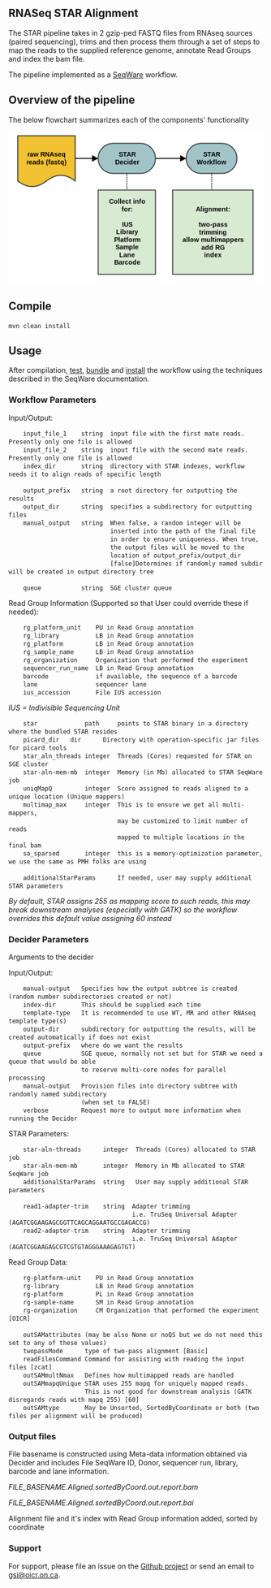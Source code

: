 ## RNASeq STAR Alignment
The STAR pipeline takes in 2 gzip-ped FASTQ files from RNAseq sources (paired sequencing), trims 
and then process them through a set of steps to map the reads to the supplied reference genome,
annotate Read Groups and index the bam file.

The pipeline implemented as a [SeqWare](http://seqware.github.io/) workflow.

## Overview of the pipeline
The below flowchart summarizes each of the components' functionality

![star flowchart](docs/StarSummary.png)

## Compile

```
mvn clean install
```

## Usage
After compilation, [test](http://seqware.github.io/docs/3-getting-started/developer-tutorial/#testing-the-workflow), [bundle](http://seqware.github.io/docs/3-getting-started/developer-tutorial/#packaging-the-workflow-into-a-workflow-bundle) and [install](http://seqware.github.io/docs/3-getting-started/admin-tutorial/#how-to-install-a-workflow) the workflow using the techniques described in the SeqWare documentation.

### Workflow Parameters

Input/Output:

        input_file_1    string  input file with the first mate reads. Presently only one file is allowed
        input_file_2    string  input file with the second mate reads. Presently only one file is allowed
        index_dir       string  directory with STAR indexes, workflow needs it to align reads of specific length

        output_prefix   string  a root directory for outputting the results
        output_dir      string  specifies a subdirectory for outputting files
        manual_output   string  When false, a random integer will be
                                inserted into the path of the final file
                                in order to ensure uniqueness. When true,
                                the output files will be moved to the
                                location of output_prefix/output_dir
                                [false]Determines if randomly named subdir will be created in output directory tree

        queue           string  SGE cluster queue

Read Group Information (Supported so that User could override these if needed):

        rg_platform_unit    PU in Read Group annotation
        rg_library          LB in Read Group annotation	 
        rg_platform         LB in Read Group annotation	 
        rg_sample_name      LB in Read Group annotation	 
        rg_organization     Organization that performed the experiment
        sequencer_run_name  LB in Read Group annotation
        barcode	            if available, the sequence of a barcode
        lane                sequencer lane
        ius_accession	    File IUS accession

*IUS = Indivisible Sequencing Unit*

        star             path     points to STAR binary in a directory where the bundled STAR resides
        picard_dir	 dir      Directory with operation-specific jar files for picard tools
        star_aln_threads integer  Threads (Cores) requested for STAR on SGE cluster
        star-aln-mem-mb  integer  Memory (in Mb) allocated to STAR SeqWare job
        uniqMapQ         integer  Score assigned to reads aligned to a unique location (Unique mappers)
        multimap_max     integer  This is to ensure we get all multi-mappers, 
                                  may be customized to limit number of reads 
                                  mapped to multiple locations in the final bam
        sa_sparsed       integer  this is a memory-optimization parameter, we use the same as PMH folks are using
        
        additionalStarParams      If needed, user may supply additional STAR parameters

*By default, STAR assigns 255 as mapping score to such reads, this may break downstream analyses (especially with GATK) so the workflow overrides this default value assigning 60  instead*


### Decider Parameters
Arguments to the decider

Input/Output:

        manual-output   Specifies how the output subtree is created (random number subdirectories created or not)
        index-dir       This should be supplied each time
        template-type   It is recommended to use WT, MR and other RNAseq template type(s)
        output-dir      subdirectory for outputting the results, will be created automatically if does not exist
        output-prefix   where do we want the results
        queue           SGE queue, normally not set but for STAR we need a queue that would be able 
                        to reserve multi-core nodes for parallel processing
        manual-output   Provision files into directory subtree with randomly named subdirectory 
                        (when set to FALSE)
        verbose         Request more to output more information when running the Decider

STAR Parameters:

        star-aln-threads      integer  Threads (Cores) allocated to STAR job
        star-aln-mem-mb       integer  Memory in Mb allocated to STAR SeqWare job
        additionalStarParams  string   User may supply additional STAR parameters

        read1-adapter-trim    string  Adapter trimming 
                                      i.e. TruSeq Universal Adapter (AGATCGGAAGAGCGGTTCAGCAGGAATGCCGAGACCG)
        read2-adapter-trim    string  Adapter trimming
                                      i.e. TruSeq Universal Adapter (AGATCGGAAGAGCGTCGTGTAGGGAAAGAGTGT)

Read Group Data:

        rg-platform-unit    PU in Read Group annotation
        rg-library          LB in Read Group annotation
        rg-platform         PL in Read Group annotation
        rg-sample-name      SM in Read Group annotation
        rg-organization     CM Organization that performed the experiment [OICR]

        outSAMattributes (may be also None or noQS but we do not need this set to any of these values)	 
        twopassMode      type of two-pass alignment [Basic]
        readFilesCommand Command for assisting with reading the input files [zcat]
        outSAMmultNmax   Defines how multimapped reads are handled
        outSAMmapqUnique STAR uses 255 mapq for uniquely mapped reads. 
                         This is not good for downstream analysis (GATK disregards reads with mapq 255) [60]
        outSAMtype       May be Unsorted, SortedByCoordinate or both (two files per alignment will be produced)

### Output files

File basename is constructed using Meta-data information obtained via Decider and includes File SeqWare ID, Donor, sequencer run, library, barcode and lane information.

 *FILE_BASENAME.Aligned.sortedByCoord.out.report.bam*

 *FILE_BASENAME.Aligned.sortedByCoord.out.report.bai*

Alignment file and it's index with Read Group information added, sorted by coordinate

### Support

For support, please file an issue on the [Github project](https://github.com/oicr-gsi) or send an email to gsi@oicr.on.ca.
